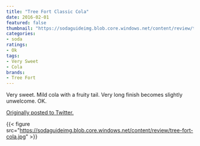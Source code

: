 ```yaml
---
title: "Tree Fort Classic Cola"
date: 2016-02-01
featured: false
thumbnail: "https://sodaguideimg.blob.core.windows.net/content/review/thumbs/tree-fort-cola.jpg"
categories:
- soda
ratings:
- Ok
tags:
- Very Sweet
- Cola
brands:
- Tree Fort
---
```


Very sweet. Mild cola with a fruity tail. Very long finish becomes slightly unwelcome. OK.

[Originally posted to Twitter.](https://twitter.com/Cavorter/status/694307471867797504)

{{< figure src="https://sodaguideimg.blob.core.windows.net/content/review/tree-fort-cola.jpg" >}}
